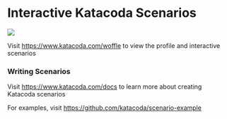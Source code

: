 # Interactive Katacoda Scenarios

[![](http://shields.katacoda.com/katacoda/woffle/count.svg)](https://www.katacoda.com/woffle "Get your profile on Katacoda.com")

Visit https://www.katacoda.com/woffle to view the profile and interactive scenarios

### Writing Scenarios
Visit https://www.katacoda.com/docs to learn more about creating Katacoda scenarios

For examples, visit https://github.com/katacoda/scenario-example
